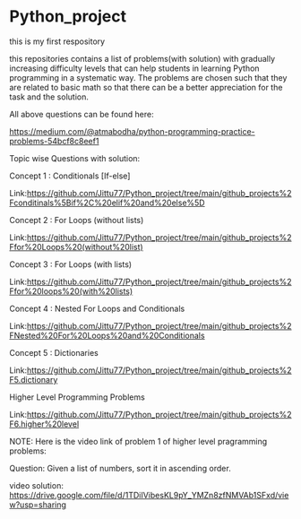 # Python_project
this is my first respository

this repositories contains a list of problems(with solution) with gradually increasing difficulty levels that can help students in learning Python programming in a systematic way. The problems are chosen such that they are related to basic math so that there can be a better appreciation for the task and the solution.


All above questions can be found here:

https://medium.com/@atmabodha/python-programming-practice-problems-54bcf8c8eef1

Topic wise Questions with solution:

Concept 1 : Conditionals [If-else]

Link:https://github.com/Jittu77/Python_project/tree/main/github_projects%2Fconditinals%5Bif%2C%20elif%20and%20else%5D

Concept 2 : For Loops (without lists)

Link:https://github.com/Jittu77/Python_project/tree/main/github_projects%2Ffor%20Loops%20(without%20list)

Concept 3 : For Loops (with lists)

Link:https://github.com/Jittu77/Python_project/tree/main/github_projects%2Ffor%20loops%20(with%20lists)

Concept 4 : Nested For Loops and Conditionals

Link:https://github.com/Jittu77/Python_project/tree/main/github_projects%2FNested%20For%20Loops%20and%20Conditionals

Concept 5 : Dictionaries

Link:https://github.com/Jittu77/Python_project/tree/main/github_projects%2F5.dictionary

Higher Level Programming Problems

Link:https://github.com/Jittu77/Python_project/tree/main/github_projects%2F6.higher%20level



NOTE:  Here is the video link of problem 1 of higher level pragramming problems:

Question: Given a list of numbers, sort it in ascending order.

video solution: https://drive.google.com/file/d/1TDiIVibesKL9pY_YMZn8zfNMVAb1SFxd/view?usp=sharing
